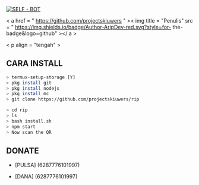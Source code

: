<p align="center">

</p>

<p align="center">

<a href="#"><img title="SELF - BOT" src="https://img.shields.io/badge/ SELF BOT-green?colorA=%23ff0000&colorB=%23017e40&style=for-the-badge" ></a>

</p>

<p align="center">

<  a   href = " https://github.com/projectskiuwers "  ><  img   title = "Penulis"   src = " https://img.shields.io/badge/Author-AripDev-red.svg?style=for- the-badge&logo=github"  ></  a  >

</p>

< p align = "tengah" >







## CARA INSTALL

```bash
> termux-setup-storage [Y]
> pkg install git
> pkg install nodejs
> pkg install mc
> git clone https://github.com/projectskiuwers/rip

> cd rip 
> ls
> bash install.sh 
> npm start
> Now scan the QR
```

## DONATE

- [PULSA] (6287776101997)

- [DANA] (6287776101997)
